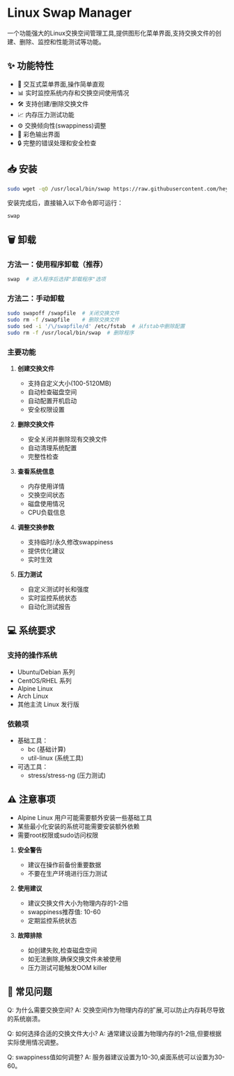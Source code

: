 # Linux Swap Manager

一个功能强大的Linux交换空间管理工具,提供图形化菜单界面,支持交换文件的创建、删除、监控和性能测试等功能。

## ✨ 功能特性

- 🚀 交互式菜单界面,操作简单直观
- 📊 实时监控系统内存和交换空间使用情况
- 🛠 支持创建/删除交换文件
- 📈 内存压力测试功能
- ⚙️ 交换倾向性(swappiness)调整
- 🎨 彩色输出界面
- 🔒 完整的错误处理和安全检查

## 📥 安装
```bash
sudo wget -qO /usr/local/bin/swap https://raw.githubusercontent.com/heyuecock/swap_manage/refs/heads/main/swap_manager.sh && sudo chmod +x /usr/local/bin/swap
```

安装完成后，直接输入以下命令即可运行：
```bash
swap
```
## 🗑️ 卸载

### 方法一：使用程序卸载（推荐）
```bash
swap  # 进入程序后选择"卸载程序"选项
```

### 方法二：手动卸载
```bash
sudo swapoff /swapfile  # 关闭交换文件
sudo rm -f /swapfile    # 删除交换文件
sudo sed -i '/\/swapfile/d' /etc/fstab  # 从fstab中删除配置
sudo rm -f /usr/local/bin/swap  # 删除程序
```

### 主要功能

1. **创建交换文件**
   - 支持自定义大小(100-5120MB)
   - 自动检查磁盘空间
   - 自动配置开机启动
   - 安全权限设置

2. **删除交换文件**
   - 安全关闭并删除现有交换文件
   - 自动清理系统配置
   - 完整性检查

3. **查看系统信息**
   - 内存使用详情
   - 交换空间状态
   - 磁盘使用情况
   - CPU负载信息

4. **调整交换参数**
   - 支持临时/永久修改swappiness
   - 提供优化建议
   - 实时生效

5. **压力测试**
   - 自定义测试时长和强度
   - 实时监控系统状态
   - 自动化测试报告

## 💻 系统要求

### 支持的操作系统
- Ubuntu/Debian 系列
- CentOS/RHEL 系列
- Alpine Linux
- Arch Linux
- 其他主流 Linux 发行版

### 依赖项
- 基础工具：
  - bc (基础计算)
  - util-linux (系统工具)
- 可选工具：
  - stress/stress-ng (压力测试)

## ⚠️ 注意事项
- Alpine Linux 用户可能需要额外安装一些基础工具
- 某些最小化安装的系统可能需要安装额外依赖
- 需要root权限或sudo访问权限

1. **安全警告**
   - 建议在操作前备份重要数据
   - 不要在生产环境进行压力测试

2. **使用建议**
   - 建议交换文件大小为物理内存的1-2倍
   - swappiness推荐值: 10-60
   - 定期监控系统状态

3. **故障排除**
   - 如创建失败,检查磁盘空间
   - 如无法删除,确保交换文件未被使用
   - 压力测试可能触发OOM killer

## 🔧 常见问题

Q: 为什么需要交换空间?
A: 交换空间作为物理内存的扩展,可以防止内存耗尽导致的系统崩溃。

Q: 如何选择合适的交换文件大小?
A: 通常建议设置为物理内存的1-2倍,但要根据实际使用情况调整。

Q: swappiness值如何调整?
A: 服务器建议设置为10-30,桌面系统可以设置为30-60。
